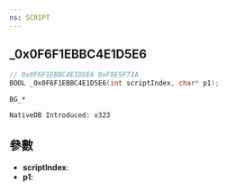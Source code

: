 ```yaml
---
ns: SCRIPT
---
```

## _0x0F6F1EBBC4E1D5E6

```c
// 0x0F6F1EBBC4E1D5E6 0xF8E5F73A
BOOL _0x0F6F1EBBC4E1D5E6(int scriptIndex, char* p1);
```

```
BG_*

NativeDB Introduced: v323
```

## 參數
* **scriptIndex**:
* **p1**:
